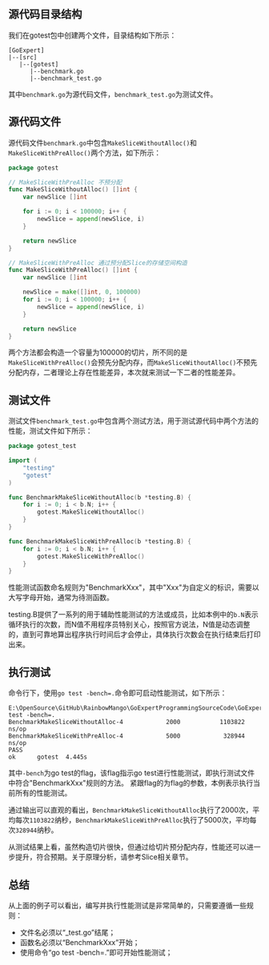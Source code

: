 ## 源代码目录结构
我们在gotest包中创建两个文件，目录结构如下所示：
```
[GoExpert]
|--[src]
   |--[gotest]
      |--benchmark.go
      |--benchmark_test.go
```
其中`benchmark.go`为源代码文件，`benchmark_test.go`为测试文件。

## 源代码文件
源代码文件`benchmark.go`中包含`MakeSliceWithoutAlloc()`和`MakeSliceWithPreAlloc()`两个方法，如下所示：
```go
package gotest

// MakeSliceWithPreAlloc 不预分配
func MakeSliceWithoutAlloc() []int {
    var newSlice []int

    for i := 0; i < 100000; i++ {
        newSlice = append(newSlice, i)
    }

    return newSlice
}

// MakeSliceWithPreAlloc 通过预分配Slice的存储空间构造
func MakeSliceWithPreAlloc() []int {
    var newSlice []int

    newSlice = make([]int, 0, 100000)
    for i := 0; i < 100000; i++ {
        newSlice = append(newSlice, i)
    }

    return newSlice
}

```
两个方法都会构造一个容量为100000的切片，所不同的是`MakeSliceWithPreAlloc()`会预先分配内存，而`MakeSliceWithoutAlloc()`不预先分配内存，二者理论上存在性能差异，本次就来测试一下二者的性能差异。

## 测试文件
测试文件`benchmark_test.go`中包含两个测试方法，用于测试源代码中两个方法的性能，测试文件如下所示：
```go
package gotest_test

import (
    "testing"
    "gotest"
)

func BenchmarkMakeSliceWithoutAlloc(b *testing.B) {
    for i := 0; i < b.N; i++ {
        gotest.MakeSliceWithoutAlloc()
    }
}

func BenchmarkMakeSliceWithPreAlloc(b *testing.B) {
    for i := 0; i < b.N; i++ {
        gotest.MakeSliceWithPreAlloc()
    }
}
```
性能测试函数命名规则为"BenchmarkXxx"，其中"Xxx"为自定义的标识，需要以大写字母开始，通常为待测函数。

testing.B提供了一系列的用于辅助性能测试的方法或成员，比如本例中的`b.N`表示循环执行的次数，而N值不用程序员特别关心，按照官方说法，N值是动态调整的，直到可靠地算出程序执行时间后才会停止，具体执行次数会在执行结束后打印出来。

## 执行测试
命令行下，使用`go test -bench=.`命令即可启动性能测试，如下所示：
```
E:\OpenSource\GitHub\RainbowMango\GoExpertProgrammingSourceCode\GoExpert\src\gotest>go test -bench=.
BenchmarkMakeSliceWithoutAlloc-4            2000           1103822 ns/op
BenchmarkMakeSliceWithPreAlloc-4            5000            328944 ns/op
PASS
ok      gotest  4.445s

```
其中`-bench`为go test的flag，该flag指示go test进行性能测试，即执行测试文件中符合"BenchmarkXxx"规则的方法。
紧跟flag的为flag的参数，本例表示执行当前所有的性能测试。

通过输出可以直观的看出，`BenchmarkMakeSliceWithoutAlloc`执行了2000次，平均每次`1103822`纳秒，`BenchmarkMakeSliceWithPreAlloc`执行了5000次，平均每次`328944`纳秒。

从测试结果上看，虽然构造切片很快，但通过给切片预分配内存，性能还可以进一步提升，符合预期。关于原理分析，请参考Slice相关章节。

## 总结
从上面的例子可以看出，编写并执行性能测试是非常简单的，只需要遵循一些规则：
* 文件名必须以“_test.go”结尾；
* 函数名必须以“BenchmarkXxx”开始；
* 使用命令“go test -bench=.”即可开始性能测试；